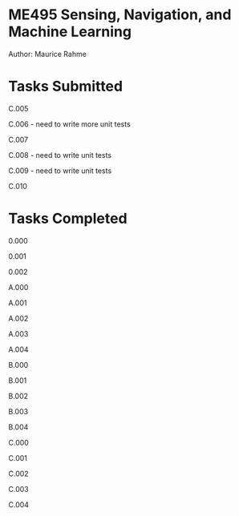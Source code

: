 # ME495 Sensing, Navigation, and Machine Learning
Author: Maurice Rahme

# Tasks Submitted
<!-- TODO: general cleanup of rigid2d.cpp (constructor calls) -->
<!-- TODO: cleanup namespace -->

C.005

C.006 - need to write more unit tests

C.007

C.008 - need to write unit tests

C.009 - need to write unit tests

C.010

# Tasks Completed

0.000

0.001

0.002

A.000

A.001

A.002

A.003

A.004

B.000

B.001

B.002

B.003

B.004

C.000

C.001

C.002

C.003

C.004
